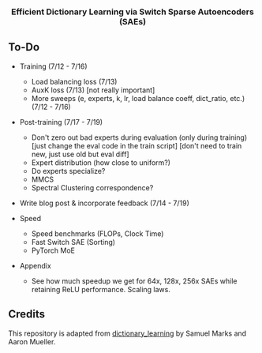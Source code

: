 <h3 align="center">
  Efficient Dictionary Learning via Switch Sparse Autoencoders (SAEs)
</h3>

## To-Do
* Training (7/12 - 7/16)
  - Load balancing loss (7/13)
  - AuxK loss (7/13) [not really important]
  - More sweeps (e, experts, k, lr, load balance coeff, dict_ratio, etc.) (7/12 - 7/16)
* Post-training (7/17 - 7/19)
  - Don't zero out bad experts during evaluation (only during training) [just change the eval code in the train script] [don't need to train new, just use old but eval diff]
  - Expert distribution (how close to uniform?)
  - Do experts specialize?
  - MMCS
  - Spectral Clustering correspondence?
* Write blog post & incorporate feedback (7/14 - 7/19)


* Speed
  - Speed benchmarks (FLOPs, Clock Time)
  - Fast Switch SAE (Sorting)
  - PyTorch MoE
* Appendix
  - See how much speedup we get for 64x, 128x, 256x SAEs while retaining ReLU performance. Scaling laws.


## Credits
This repository is adapted from [dictionary_learning](https://github.com/saprmarks/dictionary_learning) by Samuel Marks and Aaron Mueller.
